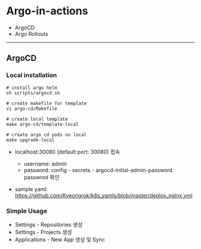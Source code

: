 # Argo-in-actions
- ArgoCD
- Argo Rollouts

---

## ArgoCD
### Local installation
```shell
# install argo helm
sh scripts/argocd.sh

# create makefile for template
vi argo-cd/Makefile

# create local template
make argo-cd/template-local

# create argo cd pods on local
make upgrade-local
```
- localhost:30080 (default port: 30080) 접속
  - username: admin
  - password: config - secrets - argocd-initial-admin-password passwrod 확인

- sample yaml: https://github.com/Kyeongrok/k8s_yamls/blob/master/deploy_nginx.yml

### Simple Usage
- Settings - Repositories 생성
- Settings - Projects 생성
- Applications - New App 생성 및 Sync